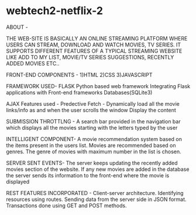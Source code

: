 # webtech2-netflix-2


ABOUT -

THE WEB-SITE IS BASICALLY AN ONLINE STREAMING PLATFORM WHERE USERS CAN STREAM, DOWNLOAD AND WATCH MOVIES, TV SERIES. IT SUPPORTS DIFFERENT FEATURES OF A TYPICAL STREAMING WEBSITE LIKE ADD TO MY LIST, MOVIE/TV SERIES SUGGESTIONS, RECENTLY ADDED MOVIES ETC..

FRONT-END COMPONENTS -
1)HTML
2)CSS
3)JAVASCRIPT

FRAMEWORK USED-
FLASK
  Python based web framework
  Integrating Flask applications with Front-end frameworks
  Databases(SQLite3)

AJAX Features used -
Predective Fetch -
  Dynamically load all the movie links/info as and when the user scrolls the window
  Display the content

SUBMISSION THROTTLNG -
  A search bar provided in the navigation bar which displays all the movies starting with the letters typed by the user

 INTELLIGENT COMPONENT-
  A movie recommendation system based on the items present in the users list.
  Movies are recommended based on genres.
  The genre of movies with maximum number in the list is chosen.

 SERVER SENT EVENTS-
  The server keeps updating the recently added movies section of the website.
  If any new movies are added in the database the server sends its information to the front-end where the movie is displayed

 REST FEATURES INCORPORATED -
  Client-server architecture.
  Identifying resources using routes.
  Sending data from the server side in JSON format.
  Transactions done using GET and POST methods.


